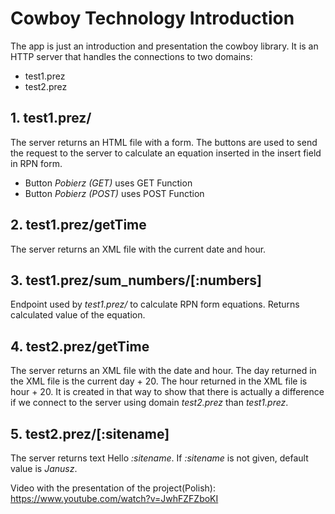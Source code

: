 # Cowboy Technology Introduction

The app is just an introduction and presentation the cowboy library.
It is an HTTP server that handles the connections to two domains:
* test1.prez
* test2.prez

## 1. test1.prez/
The server returns an HTML file with a form. The buttons are used to send the request to the server to calculate an equation inserted in the insert field in RPN form. 
* Button *Pobierz (GET)* uses GET Function
* Button *Pobierz (POST)* uses POST Function

## 2. test1.prez/getTime
The server returns an XML file with the current date and hour.

## 3. test1.prez/sum_numbers/[:numbers]
Endpoint used by *test1.prez/* to calculate RPN form equations. Returns calculated value of the equation.

## 4. test2.prez/getTime
The server returns an XML file with the date and hour. The day returned in the XML file is the current day + 20. The hour returned in the XML file is hour + 20. It is created in that way to show that there is actually a difference if we connect to the server using domain *test2.prez* than *test1.prez*.

## 5. test2.prez/[:sitename]
The server returns text Hello *:sitename*. If *:sitename* is not given, default value is *Janusz*.

Video with the presentation of the project(Polish):
https://www.youtube.com/watch?v=JwhFZFZboKI
